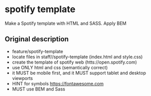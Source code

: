 # spotify template

Make a Spotify template with HTML and SASS. Apply BEM

## Original description

* feature/spotify-template
* locate files in staff/<name>/spotify-template (index.html and style.css)
* create the template of spotify web (htts://open.spotify.com)
* use ONLY html and css (semantically correct)
* it MUST be mobile first, and it MUST support tablet and desktop viewports
* HINT for symbols https://fontawesome.com
* MUST use BEM and Sass